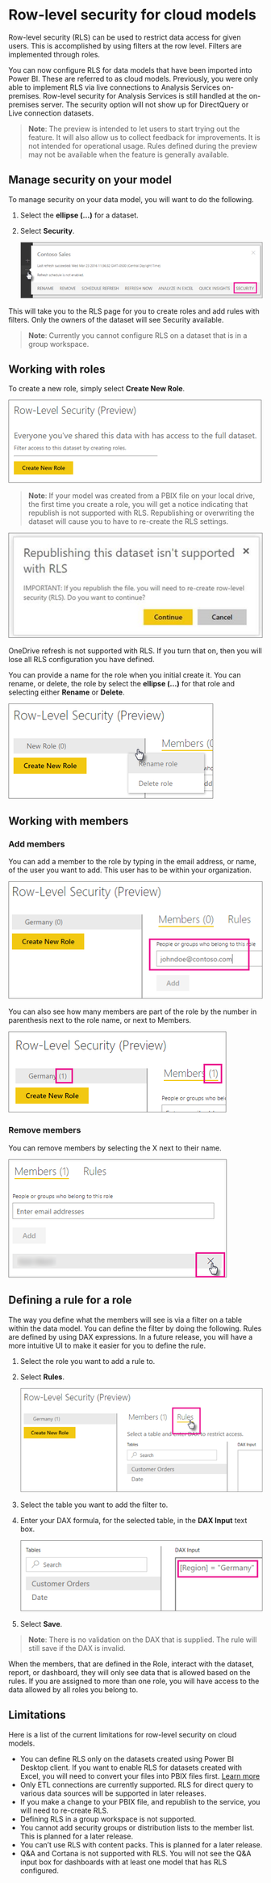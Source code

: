 <properties
pageTitle="Row-level security for cloud models"
description="How to configure row-level security for imported datasets within Power BI."
services="powerbi"
documentationCenter=""
authors="guyinacube"
manager="mblythe"
editor=""
tags=""
qualityFocus="no"
qualityDate=""/>

<tags
ms.service="powerbi"
ms.devlang="NA"
ms.topic="article"
ms.tgt_pltfrm="na"
ms.workload="powerbi"
ms.date="03/28/2016"
ms.author="asaxton"/>
# Row-level security for cloud models

Row-level security (RLS) can be used to restrict data access for given users. This is accomplished by using filters at the row level. Filters are implemented through roles.

You can now configure RLS for data models that have been imported into Power BI. These are referred to as cloud models. Previously, you were only able to implement RLS via live connections to Analysis Services on-premises. Row-level security for Analysis Services is still handled at the on-premises server. The security option will not show up for DirectQuery or Live connection datasets.

> **Note**: The preview is intended to let users to start trying out the feature. It will also allow us to collect feedback for improvements. It is not intended for operational usage. Rules defined during the preview may not be available when the feature is generally available.

## Manage security on your model

To manage security on your data model, you will want to do the following.

1.	Select the **ellipse (…)** for a dataset.
2.	Select **Security**.

    ![](media/powerbi-admin-rls/rls-security.png)
 
This will take you to the RLS page for you to create roles and add rules with filters. Only the owners of the dataset will see Security available. 

> **Note**: Currently you cannot configure RLS on a dataset that is in a group workspace.

## Working with roles

To create a new role, simply select **Create New Role**.

![](media/powerbi-admin-rls/rls-first-time.png)
 
> **Note**: If your model was created from a PBIX file on your local drive, the first time you create a role, you will get a notice indicating that republish is not supported with RLS. Republishing or overwriting the dataset will cause you to have to re-create the RLS settings.

![](media/powerbi-admin-rls/rls-not-supported.png)
 
OneDrive refresh is not supported with RLS. If you turn that on, then you will lose all RLS configuration you have defined.

You can provide a name for the role when you initial create it. You can rename, or delete, the role by select the **ellipse (…)** for that role and selecting either **Rename** or **Delete**.

![](media/powerbi-admin-rls/rls-rename-delete-role.png)

## Working with members

### Add members

You can add a member to the role by typing in the email address, or name, of the user you want to add. This user has to be within your organization.

![](media/powerbi-admin-rls/rls-add-member.png)
 
You can also see how many members are part of the role by the number in parenthesis next to the role name, or next to Members.

![](media/powerbi-admin-rls/rls-member-count.png)
 
### Remove members

You can remove members by selecting the X next to their name. 
 
![](media/powerbi-admin-rls/rls-remove-member.png)

## Defining a rule for a role

The way you define what the members will see is via a filter on a table within the data model. You can define the filter by doing the following.
Rules are defined by using DAX expressions. In a future release, you will have a more intuitive UI to make it easier for you to define the rule.

1.	Select the role you want to add a rule to.
2.	Select **Rules**.

    ![](media/powerbi-admin-rls/rls-rules.png)

3.	Select the table you want to add the filter to.
4.	Enter your DAX formula, for the selected table, in the **DAX Input** text box.

    ![](media/powerbi-admin-rls/rls-rule-definition.png)

5.	Select **Save**.

> **Note**: There is no validation on the DAX that is supplied. The rule will still save if the DAX is invalid.

When the members, that are defined in the Role, interact with the dataset, report, or dashboard, they will only see data that is allowed based on the rules. If you are assigned to more than one role, you will have access to the data allowed by all roles you belong to.

## Limitations

Here is a list of the current limitations for row-level security on cloud models.

- You can define RLS only on the datasets created using Power BI Desktop client. If you want to enable RLS for datasets created with Excel, you will need to convert your files into PBIX files first. [Learn more](powerbi-desktop-import-excel-workbooks.md)
- Only ETL connections are currently supported. RLS for direct query to various data sources will be supported in later releases.
- If you make a change to your PBIX file, and republish to the service, you will need to re-create RLS.
- Defining RLS in a group workspace is not supported.
- You cannot add security groups or distribution lists to the member list. This is planned for a later release.
- You can’t use RLS with content packs. This is planned for a later release. 
- Q&A and Cortana is not supported with RLS. You will not see the Q&A input box for dashboards with at least one model that has RLS configured.
